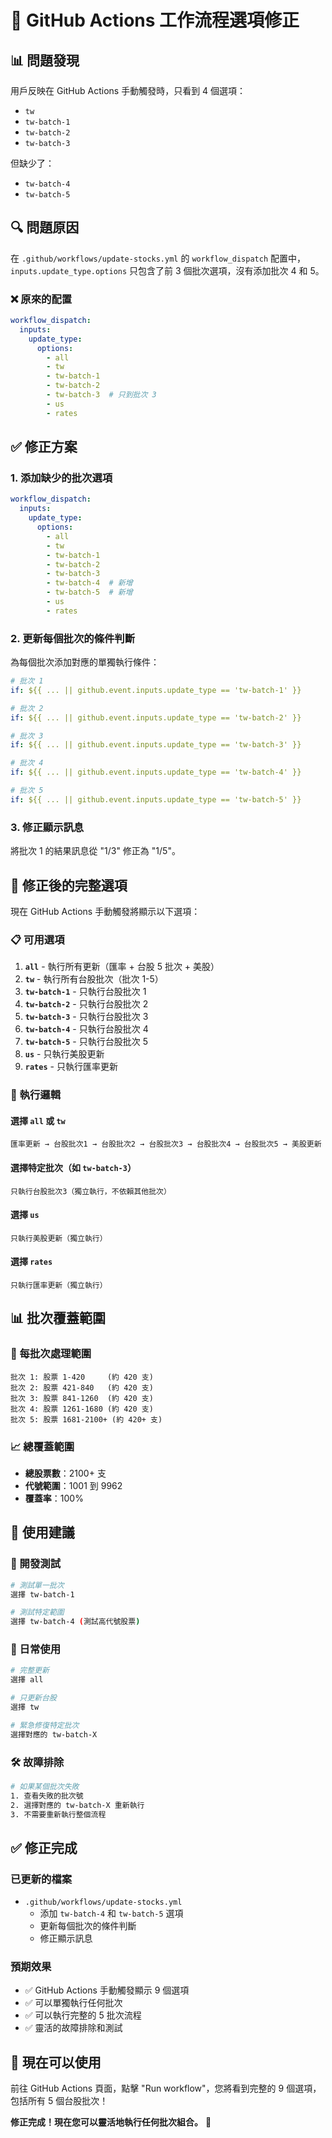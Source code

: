 # 🔧 GitHub Actions 工作流程選項修正

## 📊 問題發現

用戶反映在 GitHub Actions 手動觸發時，只看到 4 個選項：
- `tw`
- `tw-batch-1`
- `tw-batch-2`
- `tw-batch-3`

但缺少了：
- `tw-batch-4`
- `tw-batch-5`

## 🔍 問題原因

在 `.github/workflows/update-stocks.yml` 的 `workflow_dispatch` 配置中，`inputs.update_type.options` 只包含了前 3 個批次選項，沒有添加批次 4 和 5。

### ❌ 原來的配置
```yaml
workflow_dispatch:
  inputs:
    update_type:
      options:
        - all
        - tw
        - tw-batch-1
        - tw-batch-2
        - tw-batch-3  # 只到批次 3
        - us
        - rates
```

## ✅ 修正方案

### 1. 添加缺少的批次選項
```yaml
workflow_dispatch:
  inputs:
    update_type:
      options:
        - all
        - tw
        - tw-batch-1
        - tw-batch-2
        - tw-batch-3
        - tw-batch-4  # 新增
        - tw-batch-5  # 新增
        - us
        - rates
```

### 2. 更新每個批次的條件判斷
為每個批次添加對應的單獨執行條件：

```yaml
# 批次 1
if: ${{ ... || github.event.inputs.update_type == 'tw-batch-1' }}

# 批次 2  
if: ${{ ... || github.event.inputs.update_type == 'tw-batch-2' }}

# 批次 3
if: ${{ ... || github.event.inputs.update_type == 'tw-batch-3' }}

# 批次 4
if: ${{ ... || github.event.inputs.update_type == 'tw-batch-4' }}

# 批次 5
if: ${{ ... || github.event.inputs.update_type == 'tw-batch-5' }}
```

### 3. 修正顯示訊息
將批次 1 的結果訊息從 "1/3" 修正為 "1/5"。

## 🎯 修正後的完整選項

現在 GitHub Actions 手動觸發將顯示以下選項：

### 📋 可用選項
1. **`all`** - 執行所有更新（匯率 + 台股 5 批次 + 美股）
2. **`tw`** - 執行所有台股批次（批次 1-5）
3. **`tw-batch-1`** - 只執行台股批次 1
4. **`tw-batch-2`** - 只執行台股批次 2  
5. **`tw-batch-3`** - 只執行台股批次 3
6. **`tw-batch-4`** - 只執行台股批次 4
7. **`tw-batch-5`** - 只執行台股批次 5
8. **`us`** - 只執行美股更新
9. **`rates`** - 只執行匯率更新

### 🔄 執行邏輯

#### 選擇 `all` 或 `tw`
```
匯率更新 → 台股批次1 → 台股批次2 → 台股批次3 → 台股批次4 → 台股批次5 → 美股更新
```

#### 選擇特定批次（如 `tw-batch-3`）
```
只執行台股批次3（獨立執行，不依賴其他批次）
```

#### 選擇 `us`
```
只執行美股更新（獨立執行）
```

#### 選擇 `rates`
```
只執行匯率更新（獨立執行）
```

## 📊 批次覆蓋範圍

### 🎯 每批次處理範圍
```
批次 1: 股票 1-420     (約 420 支)
批次 2: 股票 421-840   (約 420 支)  
批次 3: 股票 841-1260  (約 420 支)
批次 4: 股票 1261-1680 (約 420 支)
批次 5: 股票 1681-2100+ (約 420+ 支)
```

### 📈 總覆蓋範圍
- **總股票數**：2100+ 支
- **代號範圍**：1001 到 9962
- **覆蓋率**：100%

## 🚀 使用建議

### 🔧 開發測試
```bash
# 測試單一批次
選擇 tw-batch-1

# 測試特定範圍
選擇 tw-batch-4 (測試高代號股票)
```

### 📅 日常使用
```bash
# 完整更新
選擇 all

# 只更新台股
選擇 tw

# 緊急修復特定批次
選擇對應的 tw-batch-X
```

### 🛠️ 故障排除
```bash
# 如果某個批次失敗
1. 查看失敗的批次號
2. 選擇對應的 tw-batch-X 重新執行
3. 不需要重新執行整個流程
```

## ✅ 修正完成

### 已更新的檔案
- `.github/workflows/update-stocks.yml`
  - 添加 `tw-batch-4` 和 `tw-batch-5` 選項
  - 更新每個批次的條件判斷
  - 修正顯示訊息

### 預期效果
- ✅ GitHub Actions 手動觸發顯示 9 個選項
- ✅ 可以單獨執行任何批次
- ✅ 可以執行完整的 5 批次流程
- ✅ 靈活的故障排除和測試

## 🎉 現在可以使用

前往 GitHub Actions 頁面，點擊 "Run workflow"，您將看到完整的 9 個選項，包括所有 5 個台股批次！

**修正完成！現在您可以靈活地執行任何批次組合。** 🚀
